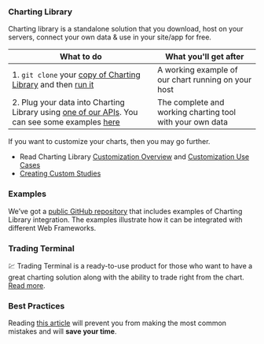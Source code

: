### Charting Library

Charting library is a standalone solution that you download, host on your servers, connect your own data & use in your site/app for free.

| What to do | What you'll get after |
|---|---|
|1. `git clone` your [copy of Charting Library](Package-Content.md) and then [run it](Running-Your-Charting-Library.md)|A working example of our chart running on your host|
|2. Plug your data into Charting Library using [one of our APIs](How-To-Connect-My-Data.md). You can see some examples [here](How-To-Connect-My-Data#examples.md)|The complete and working charting tool with your own data|

If you want to customize your charts, then you may go further.

* Read Charting Library [Customization Overview](Customization-Overview.md) and [Customization Use Cases](Customization-Use-Cases.md)
* [Creating Custom Studies](Creating-Custom-Studies.md)

### Examples

We’ve got a [public GitHub repository](https://github.com/tradingview/charting-library-examples) that includes examples of Charting Library integration. The examples illustrate how it can be integrated with different Web Frameworks.

### Trading Terminal

:chart: Trading Terminal is a ready-to-use product for those who want to have a great charting solution along with the ability to trade right from the chart. [Read more](Trading-Terminal.md).

### Best Practices

Reading [this article](Best-Practices.md) will prevent you from making the most common mistakes and will **save your time**.
